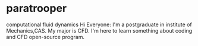 # paratrooper
computational fluid dynamics
Hi Everyone:
I'm a postgraduate in institute of Mechanics,CAS. My major is CFD. I'm here to learn something about coding and CFD open-source program.
